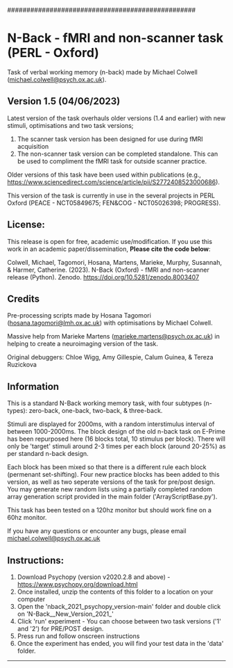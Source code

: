 #################################################

# N-Back - fMRI and non-scanner task (PERL - Oxford)

Task of verbal working memory (n-back) made by Michael Colwell (michael.colwell@psych.ox.ac.uk).

## Version 1.5 (04/06/2023)

Latest version of the task overhauls older versions (1.4 and earlier) with new stimuli, optimisations and two task versions;

1. The scanner task version has been designed for use during fMRI acquisition
2. The  non-scanner task version can be completed standalone. This can be used to compliment the fMRI task for outside scanner practice.

Older versions of this task have been used within publications (e.g., https://www.sciencedirect.com/science/article/pii/S2772408523000686). 

This version of the task is currently in use in the several projects in PERL Oxford (PEACE - NCT05849675; FEN&COG - NCT05026398; PROGRESS).

## License: 

This release is open for free, academic use/modification. If you use this work in an academic paper/dissemination, **Please cite the code below**:

Colwell, Michael, Tagomori, Hosana, Martens, Marieke, Murphy, Susannah, & Harmer, Catherine. (2023). N-Back (Oxford) - fMRI and non-scanner release (Python). Zenodo. https://doi.org/10.5281/zenodo.8003407

## Credits

Pre-processing scripts made by Hosana Tagomori (hosana.tagomori@lmh.ox.ac.uk) with optimisations by Michael Colwell.

Massive help from Marieke Martens (marieke.martens@psych.ox.ac.uk) in helping to create a neuroimaging version of the task.

Original debuggers: Chloe Wigg, Amy Gillespie, Calum Guinea, & Tereza Ruzickova

## Information

This is a standard N-Back working memory task, with four subtypes (n-types):  zero-back, one-back, two-back, & three-back. 

Stimuli are displayed for 2000ms, with a random interstimulus interval of between 1000-2000ms. The block design of the old n-back task on E-Prime has been repurposed here (16 blocks total, 10 stimulus per block). 
There will only  be 'target' stimuli around 2-3 times per each block (around 20-25%) as per standard n-back design.

Each block has been mixed so that there is a different rule each block (permenant set-shifting). Four new practice blocks has been added to this version, as well as two seperate versions of the task for pre/post design. 
You may generate new random lists using a partially completed random array generation script provided in the main folder ('ArrayScriptBase.py').

This task has been tested on a 120hz monitor but should work fine on a 60hz monitor.

If you have any questions or encounter any bugs, please email michael.colwell@psych.ox.ac.uk

## Instructions:

1. Download Psychopy (version v2020.2.8 and above) - https://www.psychopy.org/download.html
2. Once installed, unzip the contents of this folder to a location on your computer
3. Open the 'nback_2021_psychopy_version-main' folder and double click on 'N-Back__New_Version_2021_'
5. Click 'run' experiment - You can choose between two task versions ('1' and '2') for PRE/POST design.
6. Press run and follow onscreen instructions
7. Once the experiment has ended, you will find your test data in the 'data' folder.

--------
